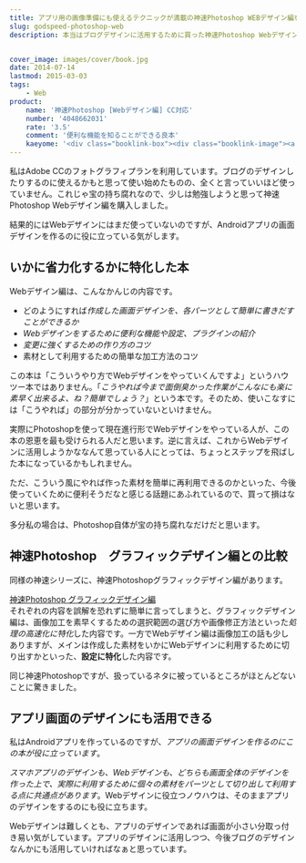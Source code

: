```yaml
---
title: アプリ用の画像準備にも使えるテクニックが満載の神速Photoshop WEBデザイン編を読んだ感想
slug: godspeed-photoshop-web
description: 本当はブログデザインに活用するために買った神速Photoshop Webデザイン編。スマホアプリの画像素材を作って書き出すのに、この本の内容がとてもマッチしていることに気づいてから、非常に重宝するようになりました。


cover_image: images/cover/book.jpg
date: 2014-07-14
lastmod: 2015-03-03
tags: 
    - Web
product:
    name: '神速Photoshop [Webデザイン編] CC対応'
    number: '4048662031'
    rate: '3.5'
    comment: '便利な機能を知ることができる良本'
    kaeyome: '<div class="booklink-box"><div class="booklink-image"><a href="http://www.amazon.co.jp/exec/obidos/asin/4048662031/illusionspace-22/" rel="nofollow" target="_blank"><img src="http://ecx.images-amazon.com/images/I/413I3VBMn1L._SL160_.jpg" style="border: none;" /></a></div><div class="booklink-info"><div class="booklink-name"><a href="http://www.amazon.co.jp/exec/obidos/asin/4048662031/illusionspace-22/" rel="nofollow" target="_blank">【Amazon.co.jp限定】神速Photoshop [Webデザイン編] CC対応 特製「キーボードショートカットシール for Mac」付</a><div class="booklink-powered-date">posted with <a href="http://yomereba.com" rel="nofollow" target="_blank">ヨメレバ</a></div></div><div class="booklink-detail">イシジマミキ,庄崎大祐,鈴置菜津女,鴇崎亘,橋本和宏,ハマダナヲミ,細川富代 KADOKAWA/アスキー・メディアワークス 2014-03-25    </div><div class="booklink-link2"><div class="shoplinkamazon"><a href="http://www.amazon.co.jp/exec/obidos/asin/4048662031/illusionspace-22/" rel="nofollow" target="_blank" title="アマゾン" >Amazonで購入</a></div><div class="shoplinkrakuten"><a href="http://hb.afl.rakuten.co.jp/hgc/11acbc01.369b1bf6.11acbc02.cabf9fe9/?pc=http%3A%2F%2Fbooks.rakuten.co.jp%2Frb%2F12692839%2F%3Fscid%3Daf_ich_link_urltxt%26m%3Dhttp%3A%2F%2Fm.rakuten.co.jp%2Fev%2Fbook%2F" rel="nofollow" target="_blank" title="楽天ブックス" >楽天ブックスで購入</a></div>                         <div class="shoplinkkino"><a href="http://ck.jp.ap.valuecommerce.com/servlet/referral?sid=3085416&pid=882196163&vc_url=http%3A%2F%2Fwww.kinokuniya.co.jp%2Ff%2Fdsg-01-9784048662031" target="_blank" title="kino" >紀伊國屋書店で購入<img src="http://ad.jp.ap.valuecommerce.com/servlet/gifbanner?sid=3085416&pid=882196163" height="1" width="1" border="0"></a></div>                   </div></div><div class="booklink-footer"></div></div>'
---
```


私はAdobe CCのフォトグラフィプランを利用しています。ブログのデザインしたりするのに使えるかもと思って使い始めたものの、全くと言っていいほど使っていません。これじゃ宝の持ち腐れなので、少しは勉強しようと思って神速Photoshop Webデザイン編を購入しました。

結果的にはWebデザインにはまだ使っていないのですが、Androidアプリの画面デザインを作るのに役に立っている気がします。


## いかに省力化するかに特化した本


Webデザイン編は、こんなかんじの内容です。

<ul>
<li>どのようにすれば<em>作成した画面デザインを、各パーツとして簡単に書きだすことができるか</em></li>
<li><em>Webデザインをするために便利な機能や設定、プラグインの紹介</em></li>
<li><em>変更に強くするための作り方のコツ</em></li>
<li>素材として利用するための簡単な加工方法のコツ</li>
</ul>
この本は「こういうやり方でWebデザインをやっていくんですよ」というハウツー本ではありません。「<em>こうやれば今まで面倒臭かった作業がこんなにも楽に素早く出来るよ、ね？簡単でしょう？</em>」という本です。そのため、使いこなすには「こうやれば」の部分が分かっていないといけません。

実際にPhotoshopを使って現在進行形でWebデザインをやっている人が、この本の恩恵を最も受けられる人だと思います。逆に言えば、これからWebデザインに活用しようかななんて思っている人にとっては、ちょっとステップを飛ばした本になっているかもしれません。

ただ、こういう風にやれば作った素材を簡単に再利用できるのかといった、今後使っていくために便利そうだなと感じる話題にあふれているので、買って損はないと思います。

多分私の場合は、Photoshop自体が宝の持ち腐れなだけだと思います。


## 神速Photoshop　グラフィックデザイン編との比較


同様の神速シリーズに、神速Photoshopグラフィックデザイン編があります。

<div data-role="amazonjs" data-asin="4048706675" data-locale="JP" data-tmpl="" data-img-size="" class="asin_4048706675_JP_ amazonjs_item"><div class="amazonjs_indicator"><span class="amazonjs_indicator_img"></span><a class="amazonjs_indicator_title" href="#">神速Photoshop グラフィックデザイン編</a><span class="amazonjs_indicator_footer"></span></div></div>
それぞれの内容を誤解を恐れずに簡単に言ってしまうと、グラフィックデザイン編は、画像加工を素早くするための選択範囲の選び方や画像修正方法といった<em>処理の高速化に特化</em>した内容です。一方でWebデザイン編は画像加工の話も少しありますが、メインは作成した素材をいかにWebデザインに利用するために切り出すかといった、<strong>設定に特化</strong>した内容です。

同じ神速Photoshopですが、扱っているネタに被っているところがほとんどないことに驚きました。


## アプリ画面のデザインにも活用できる


私はAndroidアプリを作っているのですが、<em>アプリの画面デザインを作るのにこの本が役に立っています</em>。

<em>スマホアプリのデザインも、Webデザインも、どちらも画面全体のデザインを作った上で、実際に利用するために個々の素材をパーツとして切り出して利用する点に共通点があります</em>。Webデザインに役立つノウハウは、そのままアプリのデザインをするのにも役に立ちます。

Webデザインは難しくとも、アプリのデザインであれば画面が小さい分取っ付き易い気がしています。アプリのデザインに活用しつつ、今後ブログのデザインなんかにも活用していければなぁと思っています。


  